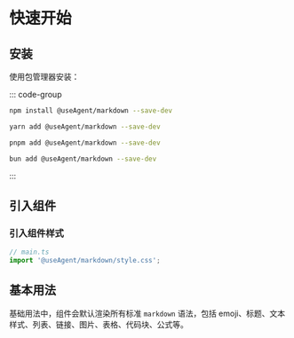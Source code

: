 # 快速开始

## 安装

使用包管理器安装：

::: code-group

```bash [npm]
npm install @useAgent/markdown --save-dev
```

```bash [yarn]
yarn add @useAgent/markdown --save-dev
```

```bash [pnpm]
pnpm add @useAgent/markdown --save-dev
```

```bash [bun]
bun add @useAgent/markdown --save-dev
```

:::

## 引入组件

### 引入组件样式

```ts
// main.ts
import '@useAgent/markdown/style.css';
```

## 基本用法

基础用法中，组件会默认渲染所有标准 `markdown` 语法，包括 emoji、标题、文本样式、列表、链接、图片、表格、代码块、公式等。

<demo vue="markdown/basic.vue"   />

